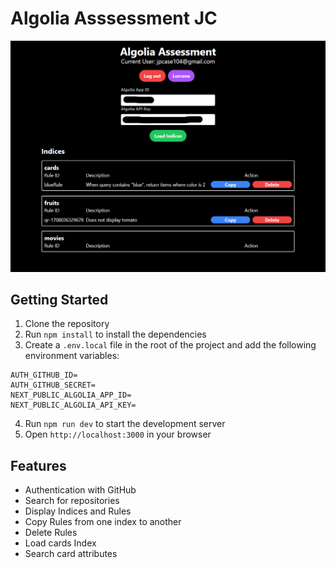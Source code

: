 # Algolia Asssessment JC

![alt text](documentation/image.png)

## Getting Started
1. Clone the repository
2. Run `npm install` to install the dependencies
3. Create a `.env.local` file in the root of the project and add the following environment variables:
```
AUTH_GITHUB_ID=
AUTH_GITHUB_SECRET=
NEXT_PUBLIC_ALGOLIA_APP_ID=
NEXT_PUBLIC_ALGOLIA_API_KEY=
```
4. Run `npm run dev` to start the development server
5. Open `http://localhost:3000` in your browser

## Features
- Authentication with GitHub
- Search for repositories
- Display Indices and Rules
- Copy Rules from one index to another
- Delete Rules
- Load cards Index
- Search card attributes